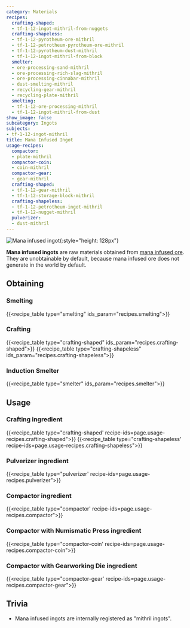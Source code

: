 ```yaml
---
category: Materials
recipes:
  crafting-shaped:
  - tf-1-12-ingot-mithril-from-nuggets
  crafting-shapeless:
  - tf-1-12-pyrotheum-ore-mithril
  - tf-1-12-petrotheum-pyrotheum-ore-mithril
  - tf-1-12-pyrotheum-dust-mithril
  - tf-1-12-ingot-mithril-from-block
  smelter:
  - ore-processing-sand-mithril
  - ore-processing-rich-slag-mithril
  - ore-processing-cinnabar-mithril
  - dust-smelting-mithril
  - recycling-gear-mithril
  - recycling-plate-mithril
  smelting:
  - tf-1-12-ore-processing-mithril
  - tf-1-12-ingot-mithril-from-dust
show_image: false
subcategory: Ingots
subjects:
- tf-1-12-ingot-mithril
title: Mana Infused Ingot
usage-recipes:
  compactor:
  - plate-mithril
  compactor-coin:
  - coin-mithril
  compactor-gear:
  - gear-mithril
  crafting-shaped:
  - tf-1-12-gear-mithril
  - tf-1-12-storage-block-mithril
  crafting-shapeless:
  - tf-1-12-petrotheum-ingot-mithril
  - tf-1-12-nugget-mithril
  pulverizer:
  - dust-mithril
---
```


![Mana infused ingot](/images/docs/1.12/thermal-foundation/ingot-mithril.png){:style="height: 128px"}


**Mana infused ingots** are raw materials obtained from [mana infused
ore](../mana-infused-ore/). They are unobtainable by default, because mana
infused ore does not generate in the world by default.


Obtaining
---------

### Smelting
{{<recipe_table type="smelting" ids_param="recipes.smelting">}}

### Crafting
{{<recipe_table type="crafting-shaped" ids_param="recipes.crafting-shaped">}}
{{<recipe_table type="crafting-shapeless" ids_param="recipes.crafting-shapeless">}}

### Induction Smelter
{{<recipe_table type="smelter" ids_param="recipes.smelter">}}


Usage
-----

### Crafting ingredient
{{<recipe_table type="crafting-shaped' recipe-ids=page.usage-recipes.crafting-shaped">}}
{{<recipe_table type="crafting-shapeless' recipe-ids=page.usage-recipes.crafting-shapeless">}}

### Pulverizer ingredient
{{<recipe_table type="pulverizer' recipe-ids=page.usage-recipes.pulverizer">}}

### Compactor ingredient
{{<recipe_table type="compactor' recipe-ids=page.usage-recipes.compactor">}}

### Compactor with Numismatic Press ingredient
{{<recipe_table type="compactor-coin' recipe-ids=page.usage-recipes.compactor-coin">}}

### Compactor with Gearworking Die ingredient
{{<recipe_table type="compactor-gear' recipe-ids=page.usage-recipes.compactor-gear">}}


Trivia
------

* Mana infused ingots are internally registered as "mithril ingots".

